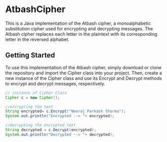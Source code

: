 # AtbashCipher 

This is a Java implementation of the Atbash cipher, a monoalphabetic substitution cipher used for encrypting and decrypting messages. The Atbash cipher replaces each letter in the plaintext with its corresponding letter in the reversed alphabet.
## Getting Started
To use this implementation of the Atbash cipher, simply download or clone the repository and import the Cipher class into your project. Then, create a new instance of the Cipher class and use its Encrypt and Decrypt methods to encrypt and decrypt messages, respectively.

```java
// instance of Cipher Class
Cipher c = new Cipher();

//encrypting the text
String encrypted= c.Encrypt("Neeraj Parkash Sharma");
System.out.println("Encrypted --> "+ encrypted);

//decrypting the encrypted text
String decrypted = c.Decrypt(encrypted);
System.out.println("Decrypted --> "+ decrypted);


